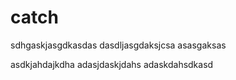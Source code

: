# catch

sdhgaskjasgdkasdas
dasdljasgdaksjcsa
asasgaksas

asdkjahdajkdha
adasjdaskjdahs
adaskdahsdkasd
